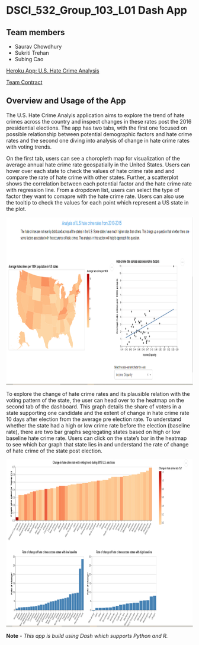 # DSCI_532_Group_103_L01 Dash App

## Team members 

* Saurav Chowdhury
* Sukriti Trehan
* Subing Cao

[Heroku App: U.S. Hate Crime Analysis](https://dsci-532-group-103-milestone2.herokuapp.com/)

[Team Contract](https://github.ubc.ca/MDS-2019-20/DSCI_532_milestone1_saurav99/blob/master/Contract.md)

## Overview and Usage of the App

The U.S. Hate Crime Analyis application aims to explore the trend of hate crimes across the country and inspect changes in these rates post the 2016 presidential elections. The app has two tabs, with the first one focused on possible relationship between potential demographic factors and hate crime rates and the second one diving into analysis of change in hate crime rates with voting trends.

On the first tab, users can see a choropleth map for visualization of the average annual hate crime rate geospatially in the United States. Users can hover over each state to check the values of hate crime rate and and compare the rate of hate crime with other states. Further, a scatterplot shows the correlation between each potential factor and the hate crime rate with regression line. From a dropdown list, users can select the type of factor they want to comapre with the hate crime rate. Users can also use the tooltip to check the values for each point which represent a US state in the plot. 

<img src='imgs/Tab 1.png' width = 800, height = 450>

To explore the change of hate crime rates and its plausible relation with the voting pattern of the state, the user can head over to the heatmap on the second tab of the dashboard. This graph details the share of voters in a state supporting one candidate and the extent of change in hate crime rate 10 days after election from the average pre election rate. To understand whether the state had a high or low crime rate before the election (baseline rate), there are two bar graphs segregating states based on high or low baseline hate crime rate. Users can click on the state’s bar in the heatmap to see which bar graph that state lies in and understand the rate of change of hate crime of the state post election.


<img src='imgs/Tab 2.png' width = 800, height = 450>


**Note** - *This app is build using Dash which supports Python and R.*
